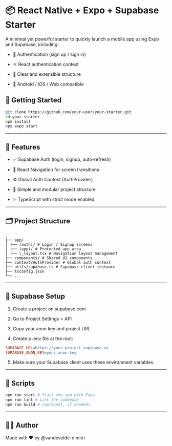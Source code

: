# 📦 React Native + Expo + Supabase Starter

A minimal yet powerful starter to quickly launch a mobile app using Expo and Supabase, including:

-   🔐 Authentication (sign up / sign in)

-   ⚛️ React authentication context

-   💅 Clear and extensible structure

-   📱 Android / iOS / Web compatible

## 🚀 Getting Started

```bash
git clone https://github.com/your-user/your-starter.git
cd your-starter
npm install
npx expo start
```

---

## 🧠 Features

-   ✅ Supabase Auth (login, signup, auto-refresh)

-   🧭 React Navigation for screen transitions

-   ⚙️ Global Auth Context (AuthProvider)

-   🧱 Simple and modular project structure

-   ✨ TypeScript with strict mode enabled

---

## 🗂️ Project Structure

```
.
├── app/
│ ├── (auth)/ # Login / Signup screens
│ ├── (app)/ # Protected app area
│ └── \_layout.tsx # Navigation layout management
├── components/ # Shared UI components
├── context/AuthProvider # Global auth context
├── utils/supabase.ts # Supabase client instance
├── tsconfig.json
└── ...
```

---

## 🔑 Supabase Setup

1. Create a project on supabase.com

2. Go to Project Settings > API

3. Copy your anon key and project URL

4. Create a .env file at the root:

```ini
SUPABASE_URL=https://your-project.supabase.co
SUPABASE_ANON_KEY=your-anon-key
```

5. Make sure your Supabase client uses these environment variables.

---

## 📄 Scripts

```bash
npm run start # Start the app with Expo
npm run lint # Lint the codebase
npm run build # (optional, if needed)
```

---

## 🧑‍💻 Author

Made with ❤️ by @vandevelde-dimitri
